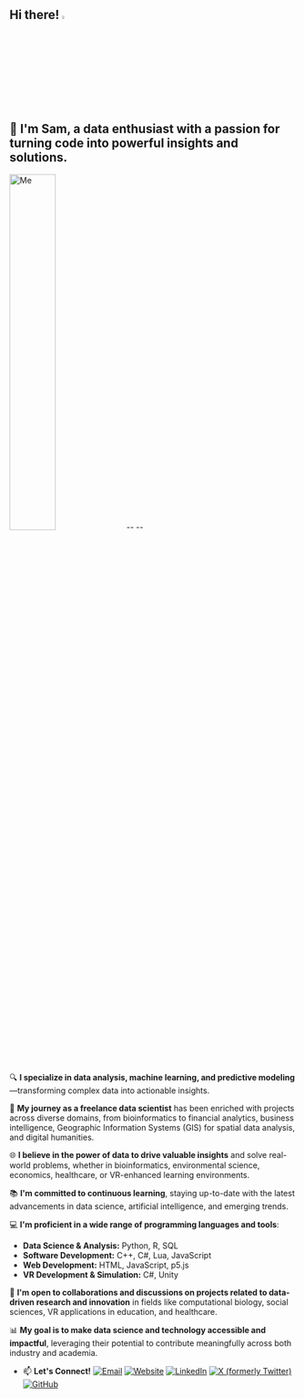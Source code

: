 ## Hi there! <img src="https://github.com/user-attachments/assets/f9aab6dd-e5c4-4958-80fd-87b6f97c4530" alt="Wave GIF" width="4%" height="4%"/>


<!--

**Samaneh-shn/Samaneh-shn** is a ✨ _special_ ✨ repository because its `README.md` (this file) appears on your GitHub profile.

Here are some ideas to get you started:

- 🔭 I’m currently working on ...
- 🌱 I’m currently learning ...
- 👯 I’m looking to collaborate on ...
- 🤔 I’m looking for help with ...
- 💬 Ask me about ...
- 📫 How to reach me: ...
- 😄 Pronouns: ...
- ⚡ Fun fact: ...
-->

## 💫 I'm Sam, a data enthusiast with a passion for turning code into powerful insights and solutions. 

<img src="https://github.com/user-attachments/assets/6bd8dde1-4a98-48ed-b615-fe21b341804c" alt="Me" width="40%" height="40%"/>
--
--


🔍 **I specialize in data analysis, machine learning, and predictive modeling**—transforming complex data into actionable insights.

💼 **My journey as a freelance data scientist** has been enriched with projects across diverse domains, from bioinformatics to financial analytics, business intelligence, Geographic Information Systems (GIS) for spatial data analysis, and digital humanities.

🌐 **I believe in the power of data to drive valuable insights** and solve real-world problems, whether in bioinformatics, environmental science, economics, healthcare, or VR-enhanced learning environments.

📚 **I'm committed to continuous learning**, staying up-to-date with the latest advancements in data science, artificial intelligence, and emerging trends.

💻 **I'm proficient in a wide range of programming languages and tools**:

- **Data Science & Analysis:** Python, R, SQL
- **Software Development:** C++, C#, Lua, JavaScript
- **Web Development:** HTML, JavaScript, p5.js
- **VR Development & Simulation:** C#, Unity

🤝 **I'm open to collaborations and discussions on projects related to data-driven research and innovation** in fields like computational biology, social sciences, VR applications in education, and healthcare.

📊 **My goal is to make data science and technology accessible and impactful**, leveraging their potential to contribute meaningfully across both industry and academia.

- 📫 **Let's Connect!**
  [![Email](https://img.shields.io/badge/Email-blue?style=flat&logo=gmail)](mailto:shirinnezhad.samaneh@gmail.com)
  [![Website](https://img.shields.io/badge/Website-blue?style=flat&logo=google-chrome)](https://samanehshirinnezhad.wordpress.com)
  [![LinkedIn](https://img.shields.io/badge/LinkedIn-blue?style=flat&logo=linkedin)](https://www.linkedin.com/in/samanehshirinnezhad/)
  [![X (formerly Twitter)](https://img.shields.io/badge/X-blue?style=flat&logo=x)](https://x.com/samaneh_shn)
  [![GitHub](https://img.shields.io/badge/GitHub-blue?style=flat&logo=github)](https://github.com/samaneh-shn/)

